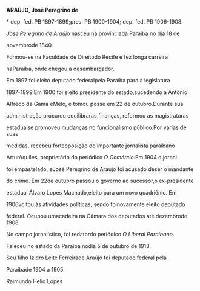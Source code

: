 **ARAÚJO, José Peregrino de**



\* dep. fed. PB 1897-1899;pres. PB 1900-1904; dep. fed. PB 1906-1908.



*José Peregrino de Araúj*o nasceu na provínciada Paraíba no dia 18 de

novembrode 1840.



Formou-se na Faculdade de Direitodo Recife e fez longa carreira

naParaíba, onde chegou a desembargador.



Em 1897 foi eleito deputado federalpela Paraíba para a legislatura

1897-1899.Em 1900 foi eleito presidente do estado,sucedendo a Antônio

Alfredo da Gama eMelo, e tomou posse em 22 de outubro.Durante sua

administração procurou equilibraras finanças, reformou as magistraturas

estaduaise promoveu mudanças no funcionalismo público.Por várias de suas

medidas, recebeu forteoposição do importante jornalista paraibano

ArturAquiles, proprietário do periódico *O Comércio*.Em 1904 o jornal

foi empastelado, eJosé Peregrino de Araújo foi acusado deser o mandante

do crime. Em 22de outubro passou o governo ao sucessor,o ex-presidente

estadual Álvaro Lopes Machado,eleito para um novo quadriênio. Em

1906voltou às atividades políticas, sendo foinovamente eleito deputado

federal. Ocupou umacadeira na Câmara dos deputados até dezembrode 1908.



No campo jornalístico, foi redatordo periódico *O Liberal Paraibano*.



Faleceu no estado da Paraíba nodia 5 de outubro de 1913.



Seu filho Izidro Leite Ferreirade Araújo foi deputado federal pela

Paraíbade 1904 a 1905.



Raimundo Helio Lopes



